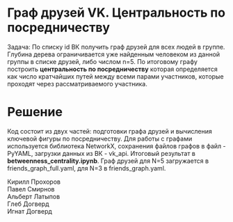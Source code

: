 # Граф друзей VK. Центральность по посредничеству
Задача: По списку id ВК получить граф друзей для всех людей в группе. Глубина дерева ограничивается уже найденным человеком из данной 
группы в списке друзей, либо числом n=5. По итоговому графу построить **центральность по посредничеству** которая определяется как число кратчайших путей между всеми парами участников, которые проходят через рассматриваемого участника.

# Решение
Код состоит из двух частей: подготовки графа друзей и вычисления ключевой фигуры по посредничеству. Для работы с графами используется библиотека NetworkX, сохранения файлов графов в файл - PyYAML, загрузки данных из ВК - vk_api. Итоговый результат в **betweenness_centrality.ipynb**. Граф друзей для N=5 загружается в friends_graph_full.yaml, для N=3 в friends_graph.yaml.

Кирилл Прохоров<br>
Павел Смирнов<br>
Альберт Латыпов<br>
Глеб Догверд<br>
Игнат Догверд<br>
